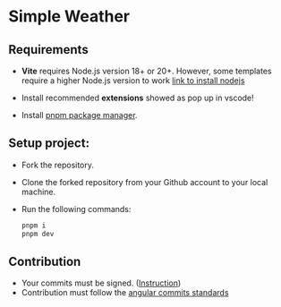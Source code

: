 # Simple Weather

## Requirements

-   **Vite** requires Node.js version 18+ or 20+. However, some templates
    require a higher Node.js version to work
    [link to install nodejs](https://nodejs.org/en)

-   Install recommended **extensions** showed as pop up in vscode!

-   Install [pnpm package manager](https://pnpm.io/).

## Setup project:

-   Fork the repository.
-   Clone the forked repository from your Github account to your local machine.
-   Run the following commands:

    ```bash
    pnpm i
    pnpm dev
    ```

## Contribution

-   Your commits must be signed.
    ([Instruction](https://docs.github.com/en/authentication/managing-commit-signature-verification/telling-git-about-your-signing-key))
-   Contribution must follow the
    [angular commits standards](https://github.com/angular/angular/blob/main/CONTRIBUTING.md#-commit-message-format)
